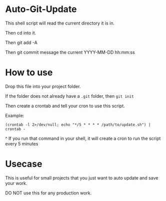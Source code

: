 # Auto-Git-Update
This shell script will read the current directory it is in.

Then cd into it.

Then git add -A

Then git commit message the current YYYY-MM-DD hh:mm:ss


# How to use
Drop this file into your project folder.

If the folder does not already have a `.git` folder, then `git init`

Then create a crontab and tell your cron to use this script.

Example:

```
(crontab -l 2>/dev/null; echo "*/5 * * * * /path/to/update.sh") | crontab -
```
^ If you run that command in your shell, it will create a cron to run the script every 5 minutes


# Usecase
This is useful for small projects that you just want to auto update and save your work.

DO NOT use this for any production work.
